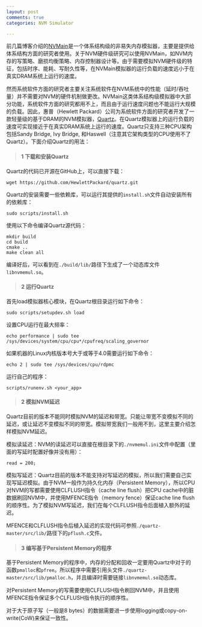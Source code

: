 ```yaml
---
layout: post
comments: true
categories: NVM Simulator

---
```


前几篇博客介绍的[NVMain](http://wiki.nvmain.org/)是一个体系结构级的非易失内存模拟器，主要是提供给体系结构方面的研究者使用。关于NVM硬件级研究可以使用NVMain，如NVM内存的写策略、磨损均衡策略、内存控制器设计等。由于需要模拟NVM硬件级的特征，包括时序、能耗、写耐久性等，在NVMain模拟器的运行负载的速度远小于在真实DRAM系统上运行的速度。

然而系统软件方面的研究者主要关注系统软件在NVM系统中的性能（延时/吞吐量）并不需要对NVM的硬件机制做更改。NVMain这类体系结构级模拟器中大部分功能，系统软件方面的研究都用不上，而且由于运行速度问题也不能运行大规模的负载。因此，惠普（Hewlett Packard）公司为系统软件方面的研究者开发了一款轻量级的基于DRAM的NVM模拟器，[Quartz](https://github.com/HewlettPackard/quartz)。在Quartz模拟器上的运行负载的速度可实现接近于在真实DRAM系统上运行的速度。Quartz只支持三种CPU架构包括Sandy Bridge, Ivy Bridge, 和Haswell（注意其它架构类型的CPU使用不了Quartz）。下面介绍Quartz的用法：



> #### 1 下载和安装Quartz

Quartz的代码已开源在GitHub上，可以直接下载：

    wget https://github.com/HewlettPackard/quartz.git
	
Quartz的安装需要一些依赖库，可以运行其提供的`install.sh`文件自动安装所有的依赖库：

    sudo scripts/install.sh
	
使用以下命令编译Quartz源代码：

    mkdir build
    cd build
    cmake ..
    make clean all

编译好后，可以看到在`./build/lib/`路径下生成了一个动态库文件`libnvmemul.so`。	

> #### 2 运行Quartz

首先load模拟器核心模块，在Quartz根目录运行如下命令：
    
    sudo scripts/setupdev.sh load
	
设置CPU运行在最大频率：

    echo performance | sudo tee /sys/devices/system/cpu/cpu*/cpufreq/scaling_governor
	
如果机器的Linux内核版本号大于或等于4.0需要运行如下命令：

    echo 2 | sudo tee /sys/devices/cpu/rdpmc
	
运行自己的程序：

    scripts/runenv.sh <your_app>
    
> #### 2 模拟NVM延迟

Quartz目前的版本不能同时模拟NVM的延迟和带宽。只能让带宽不变模拟不同的延迟，或让延迟不变模拟不同的带宽。模拟带宽我们一般用不到，这里主要介绍怎样模拟NVM延迟。

模拟读延迟：NVM的读延迟可以直接在根目录下的`./nvmemul.ini`文件中配置（里面的写延时配置好像并没有用）：

    read = 200;

模拟写延迟：Quartz目前的版本不能支持对写延迟的模拟，所以我们需要自己实现写延迟模拟。由于NVM一般作为持久化内存（Persistent Memory），所以CPU对NVM的写都需要使用CLFLUSH指令（cache line flush）把CPU cache中的脏数据刷回NVM中，并使用MFENCE指令（memory fence）保证cache line flush的顺序性。为了模拟NVM写延迟，我们在每个CLFLUSH指令后面植入额外的延迟。

MFENCE和CLFLUSH指令后植入延迟的实现代码可参照`./quartz-master/src/lib/`路径下的`pflush.c`文件。

> #### 3 编写基于Persistent Memory的程序	

基于Persistent Memory的程序中，内存的分配和回收一定要用Quartz中对于的函数`pmalloc`和`pfree`。所以程序中需要引用头文件`./quartz-master/src/lib/pmalloc.h`，并且编译时需要链接`libnvmemul.so`动态库。

对Persistent Memory的写需要使用CLFLUSH指令刷回NVM中，并且使用MFENCE指令保证多个CLFLUSH指令执行的顺序性。

对于大于原子写（一般是8 bytes）的数据需要进一步使用logging或copy-on-write(CoW)来保证一致性。


	